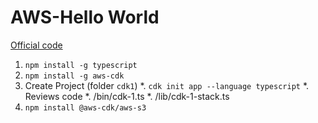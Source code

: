 # AWS-Hello World
[Official code](https://github.com/panacloud-modern-global-apps/full-stack-serverless-cdk/tree/main/step00_hello_cdk)

1. `npm install -g typescript`
2. `npm install -g aws-cdk`
3. Create Project (folder `cdk1`)
    *. `cdk init app --language typescript`
    *. Reviews code
        *. /bin/cdk-1.ts
        *. /lib/cdk-1-stack.ts
4. `npm install @aws-cdk/aws-s3`        
